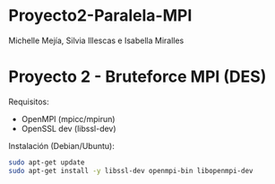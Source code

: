 # Proyecto2-Paralela-MPI
Michelle Mejía, Silvia Illescas e Isabella Miralles

# Proyecto 2 - Bruteforce MPI (DES)

Requisitos:
- OpenMPI (mpicc/mpirun)
- OpenSSL dev (libssl-dev)

Instalación (Debian/Ubuntu):
```bash
sudo apt-get update
sudo apt-get install -y libssl-dev openmpi-bin libopenmpi-dev
